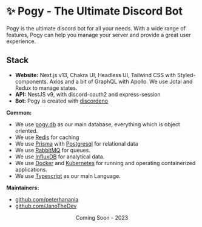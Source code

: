 
# ✨ Pogy - The Ultimate Discord Bot
Pogy is the ultimate discord bot for all your needs. With a wide range of features, Pogy can help you manage your server and provide a great user experience. 

## Stack 
- **Website:** Next.js v13, Chakra UI, Headless UI, Tailwind CSS with Styled-components. Axios and a bit of GraphQL with Apollo. We use Jotai and Redux to manage states.
- **API:** NestJS v9, with discord-oauth2 and express-session
- **Bot:** Pogy is created with [discordeno](https://github.com/discordeno/discordeno)

**Common:** 
- We use [pogy.db](https://github.com/pogy-bot/pogy.db) as our main database, everything which is object oriented.
- We use [Redis](https://redis.io) for caching
- We use [Prisma](https://prisma.io) with [Postgresql](https://www.postgresql.org/) for relational data
- We use [RabbitMQ](https://www.rabbitmq.com/) for queues. 
- We use [InfluxDB](https://www.influxdata.com/) for analytical data.
- We use [Docker](docker.com) and [Kubernetes](https://kubernetes.io/) for running and operating containerized applications.
- We use [Typescript](https://www.typescriptlang.org/) as our main Language.

**Maintainers:**
- [github.com/peterhanania](https://peterhanania.dev) 
- [github.com/JanoTheDev](https://github.com/JanoTheDev) 

<p align="center">
Coming Soon - 2023
</p>
